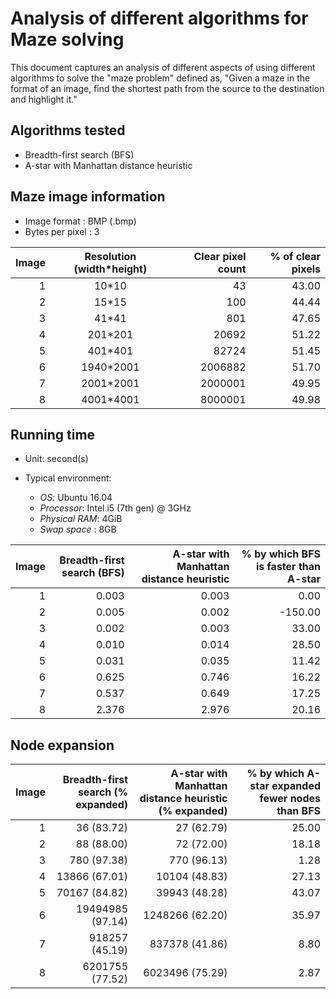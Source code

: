 # Analysis of different algorithms for Maze solving

This document captures an analysis of different aspects of using different algorithms to solve the "maze problem" defined as, "Given a maze in the format of an image, find the shortest path from the source to the destination and highlight it."

## Algorithms tested

* Breadth-first search (BFS)
* A-star with Manhattan distance heuristic

## Maze image information

* Image format    : BMP (.bmp)
* Bytes per pixel : 3

| Image | Resolution (width*height) | Clear pixel count |  % of clear pixels |
| -----:|:-------------------------:|------------------:|-------------------:|
|   1   |           10*10           |         43        |       43.00        |
|   2   |           15*15           |        100        |       44.44        |
|   3   |           41*41           |        801        |       47.65        |
|   4   |          201*201          |      20692        |       51.22        |
|   5   |          401*401          |      82724        |       51.45        |
|   6   |         1940*2001         |    2006882        |       51.70        |
|   7   |         2001*2001         |    2000001        |       49.95        |
|   8   |         4001*4001         |    8000001        |       49.98        |


## Running time

* Unit: second(s)
* Typical environment:

    - *OS*: Ubuntu 16.04
    - *Processor*: Intel i5 (7th gen) @ 3GHz
    - *Physical RAM*: 4GiB
    - *Swap space*  : 8GB

| Image | Breadth-first search (BFS) | A-star with Manhattan distance heuristic | % by which BFS is faster than A-star |
|------:|---------------------------:|-----------------------------------------:|-------------------------------------:|
| 1     |           0.003            |             0.003                        |            0.00                      |
| 2     |           0.005            |             0.002                        |         -150.00                      |
| 3     |           0.002            |             0.003                        |           33.00                      |
| 4     |           0.010            |             0.014                        |           28.50                      |
| 5     |           0.031            |             0.035                        |           11.42                      |
| 6     |           0.625            |             0.746                        |           16.22                      |
| 7     |           0.537            |             0.649                        |           17.25                      |
| 8     |           2.376            |             2.976                        |           20.16                      |


## Node expansion

| Image | Breadth-first search (% expanded) | A-star with Manhattan distance heuristic (% expanded)| % by which A-star expanded fewer nodes than BFS |
|------:|----------------------------------:|-----------------------------------------------------:|------------------------------------------------:|
| 1     |             36 (83.72)            |                          27 (62.79)                  |                  25.00                          |
| 2     |             88 (88.00)            |                          72 (72.00)                  |                  18.18                          |
| 3     |            780 (97.38)            |                         770 (96.13)                  |                   1.28                          |
| 4     |          13866 (67.01)            |                       10104 (48.83)                  |                  27.13                          |
| 5     |          70167 (84.82)            |                       39943 (48.28)                  |                  43.07                          |
| 6     |       19494985 (97.14)            |                     1248266 (62.20)                  |                  35.97                          |
| 7     |         918257 (45.19)            |                      837378 (41.86)                  |                   8.80                          |
| 8     |        6201755 (77.52)            |                     6023496 (75.29)                  |                   2.87                          |
